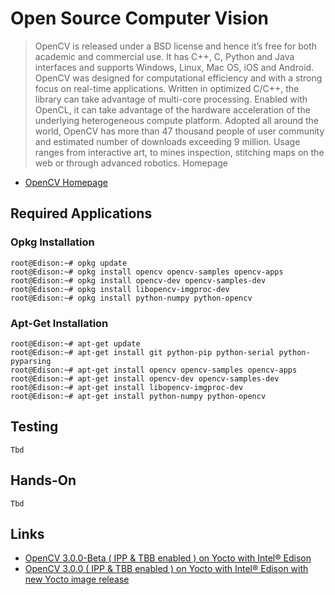 Open Source Computer Vision
==

> OpenCV is released under a BSD license and hence it’s free for both academic and commercial use. It has C++, C, Python and Java interfaces and supports Windows, Linux, Mac OS, iOS and Android. OpenCV was designed for computational efficiency and with a strong focus on real-time applications. Written in optimized C/C++, the library can take advantage of multi-core processing. Enabled with OpenCL, it can take advantage of the hardware acceleration of the underlying heterogeneous compute platform. Adopted all around the world, OpenCV has more than 47 thousand people of user community and estimated number of downloads exceeding 9 million. Usage ranges from interactive art, to mines inspection, stitching maps on the web or through advanced robotics. Homepage

- [OpenCV Homepage](http://opencv.org/)

## Required Applications

### Opkg Installation

    root@Edison:~# opkg update
    root@Edison:~# opkg install opencv opencv-samples opencv-apps
    root@Edison:~# opkg install opencv-dev opencv-samples-dev
    root@Edison:~# opkg install libopencv-imgproc-dev
    root@Edison:~# opkg install python-numpy python-opencv

### Apt-Get Installation

    root@Edison:~# apt-get update
    root@Edison:~# apt-get install git python-pip python-serial python-pyparsing
    root@Edison:~# apt-get install opencv opencv-samples opencv-apps
    root@Edison:~# apt-get install opencv-dev opencv-samples-dev 
    root@Edison:~# apt-get install libopencv-imgproc-dev
    root@Edison:~# apt-get install python-numpy python-opencv

## Testing

    Tbd

## Hands-On

    Tbd

## Links

- [OpenCV 3.0.0-Beta ( IPP & TBB enabled ) on Yocto with Intel® Edison](https://software.intel.com/en-us/articles/opencv-300-beta-ipp-tbb-enabled-on-yocto-with-intel-edison)
- [OpenCV 3.0.0 ( IPP & TBB enabled ) on Yocto with Intel® Edison with new Yocto image release](https://software.intel.com/en-us/articles/opencv-300-ipp-tbb-enabled-on-yocto-with-intel-edison)